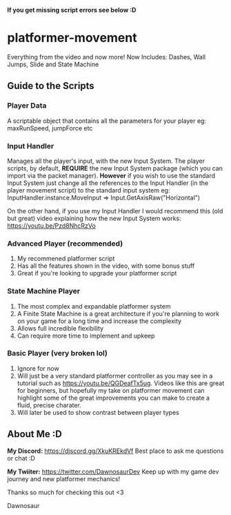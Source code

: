 **If you get missing script errors see below :D**

# platformer-movement

Everything from the video and now more!
Now Includes: Dashes, Wall Jumps, Slide and State Machine

## Guide to the Scripts
### Player Data

  A scriptable object that contains all the parameters for your player
  eg: maxRunSpeed, jumpForce etc
  
### Input Handler
  Manages all the player's input, with the new Input System. The player scripts, by default, **REQUIRE** the new Input System package (which you can import via the packet manager). 
  **However** if you wish to use the standard Input System just change all the references to the Input Handler (in the player movement script) to the standard input system
eg: InputHandler.instance.MoveInput => Input.GetAxisRaw("Horizontal")

  On the other hand, if you use my Input Handler I would recommend this (old but great) video explaining how the new Input System works: https://youtu.be/Pzd8NhcRzVo
  
### Advanced Player (recommended)

  1) My recommened platformer script
  2) Has all the features shown in the video, with some bonus stuff
  3) Great if you're looking to upgrade your platformer script 

### State Machine Player
  1) The most complex and expandable platformer system
  2) A Finite State Machine is a great architecture if you're planning to work on your game for a long time and increase the complexity
  3) Allows full incredible flexibility
  4) Can require more time to implement and upkeep


### Basic Player (very broken lol)
  1) Ignore for now
  2) Will just be a very standard platformer controller as you may see in a tutorial such as https://youtu.be/QGDeafTx5ug. Videos like this are great for beginners, but hopefully my take on platformer movement can highlight some of the great improvements you can make to create a fluid, precise charater.
  3) Will later be used to show contrast between player types

## About Me :D
**My Discord:** https://discord.gg/XkuKREkdVf Best place to ask me questions or chat :D

**My Twiiter:** https://twitter.com/DawnosaurDev Keep up with my game dev journey and new platformer mechanics!

Thanks so much for checking this out <3

Dawnosaur 
